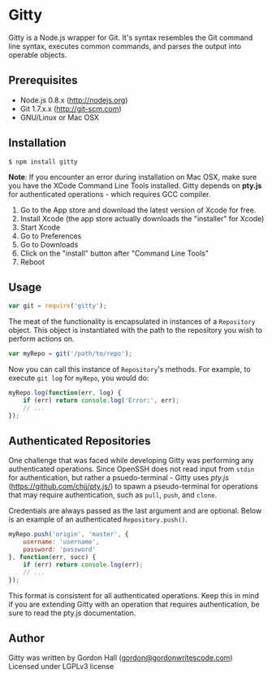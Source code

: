 # Gitty

Gitty is a Node.js wrapper for Git. It's syntax resembles the Git command line
syntax, executes common commands, and parses the output into operable objects.

## Prerequisites

* Node.js 0.8.x (http://nodejs.org)
* Git 1.7.x.x (http://git-scm.com)
* GNU/Linux or Mac OSX

## Installation

```
$ npm install gitty
```

**Note**: If you encounter an error during installation on Mac OSX, make sure
you have the XCode Command Line Tools installed. Gitty depends on **pty.js**
for authenticated operations - which requires GCC compiler.

1. Go to the App store and download the latest version of Xcode for free.
2. Install Xcode (the app store actually downloads the "installer" for Xcode)
3. Start Xcode
4. Go to Preferences
5. Go to Downloads
6. Click on the "install" button after "Command Line Tools"
7. Reboot

## Usage

```javascript
var git = require('gitty');
```

The meat of the functionality is encapsulated in instances of a `Repository`
object. This object is instantiated with the path to the repository you wish to
perform actions on.

```javascript
var myRepo = git('/path/to/repo');
```

Now you can call this instance of `Repository`'s methods. For example, to
execute `git log` for `myRepo`, you would do:

```javascript
myRepo.log(function(err, log) {
	if (err) return console.log('Error:', err);
	// ...
});
```

## Authenticated Repositories

One challenge that was faced while developing Gitty was performing any
authenticated operations. Since OpenSSH does not read input from `stdin` for
authentication, but rather a psuedo-terminal - Gitty uses *pty.js*
(<https://github.com/chjj/pty.js/>) to spawn a pseudo-terminal for operations
that may require authentication, such as `pull`, `push`, and `clone`.

Credentials are always passed as the last argument and are optional. Below is
an example of an authenticated `Repository.push()`.

```javascript
myRepo.push('origin', 'master', {
	username: 'username',
	password: 'password'
}, function(err, succ) {
	if (err) return console.log(err);
	// ...
});
```

This format is consistent for all authenticated operations. Keep this in mind
if you are extending Gitty with an operation that requires authentication, be
sure to read the pty.js documentation.

## Author

Gitty was written by Gordon Hall (gordon@gordonwritescode.com)  
Licensed under LGPLv3 license
